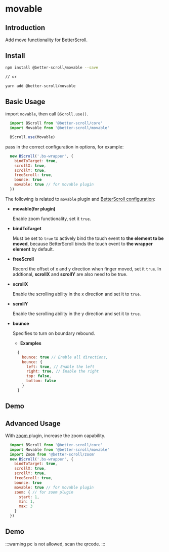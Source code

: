 # movable

## Introduction

Add move functionality for BetterScroll.

## Install

```bash
npm install @better-scroll/movable --save

// or

yarn add @better-scroll/movable
```

## Basic Usage

import `movable`, then call `BScroll.use()`.

```js
  import BScroll from '@better-scroll/core'
  import Movable from '@better-scroll/movable'

  BScroll.use(Movable)
```

pass in the correct configuration in options, for example:

```js
  new BScroll('.bs-wrapper', {
    bindToTarget: true,
    scrollX: true,
    scrollY: true,
    freeScroll: true,
    bounce: true
    movable: true // for movable plugin
  })
```

The following is related to `movable` plugin and [BetterScroll configuration](../guide/base-scroll-options.html):

- **movable(for plugin)**

  Enable zoom functionality, set it `true`.

- **bindToTarget**

  Must be set to `true` to actively bind the touch event to **the element to be moved**, because BetterScroll binds the touch event to **the wrapper element** by default.

- **freeScroll**

  Record the offset of x and y direction when finger moved, set it `true`. In addtional, **scrollX** and **scrollY** are also need to be true.

- **scrollX**

  Enable the scrolling ability in the x direction and set it to `true`.

- **scrollY**

  Enable the scrolling ability in the y direction and set it to `true`.

- **bounce**

  Specifies to turn on boundary rebound.

  - **Examples**

  ```js
    {
      bounce: true // Enable all directions,
      bounce: {
        left: true, // Enable the left
        right: true, // Enable the right
        top: false,
        bottom: false
      }
    }
  ```
## Demo

  <demo qrcode-url="movable/default" :render-code="true">
    <template slot="code-template">
      <<< @/examples/vue/components/movable/default.vue?template
    </template>
    <template slot="code-script">
      <<< @/examples/vue/components/movable/default.vue?script
    </template>
    <template slot="code-style">
      <<< @/examples/vue/components/movable/default.vue?style
    </template>
    <movable-default slot="demo"></movable-default>
  </demo>

## Advanced Usage

With [ zoom ](./zoom.html#introduction) plugin, increase the zoom capability.

```js
  import BScroll from '@better-scroll/core'
  import Movable from '@better-scroll/movable'
  import Zoom from '@better-scroll/zoom'
  new BScroll('.bs-wrapper', {
    bindToTarget: true,
    scrollX: true,
    scrollY: true,
    freeScroll: true,
    bounce: true
    movable: true // for movable plugin
    zoom: { // for zoom plugin
      start: 1,
      min: 1,
      max: 3
    }
  })
```

## Demo

  :::warning
  pc is not allowed, scan the qrcode.
  :::

  <demo qrcode-url="movable/scale">
    <template slot="code-template">
      <<< @/examples/vue/components/movable/scale.vue?template
    </template>
    <template slot="code-script">
      <<< @/examples/vue/components/movable/scale.vue?script
    </template>
    <template slot="code-style">
      <<< @/examples/vue/components/movable/scale.vue?style
    </template>
    <movable-scale slot="demo"></movable-scale>
  </demo>